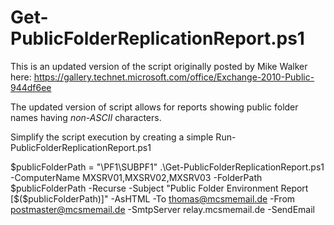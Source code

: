 # Get-PublicFolderReplicationReport.ps1
This is an updated version of the script originally posted by Mike Walker here: https://gallery.technet.microsoft.com/office/Exchange-2010-Public-944df6ee

The updated version of script allows for reports showing public folder names having *non-ASCII* characters.

Simplify the script execution by creating a simple Run-PublicFolderReplicationReport.ps1

$publicFolderPath = "\PF1\SUBPF1"
.\Get-PublicFolderReplicationReport.ps1 -ComputerName MXSRV01,MXSRV02,MXSRV03 -FolderPath $publicFolderPath -Recurse -Subject "Public Folder Environment Report [$($publicFolderPath)]" -AsHTML -To thomas@mcsmemail.de -From postmaster@mcsmemail.de -SmtpServer relay.mcsmemail.de -SendEmail

